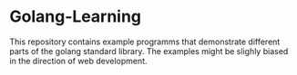 # Golang-Learning
This repository contains example programms that demonstrate different parts of the golang standard library. The examples might be slighly biased in the direction of web development.